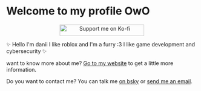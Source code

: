 # Welcome to my profile OwO

<div align="center">
  <p>
    <a href="https://ko-fi.com/daniithefoxofficial"><img src="https://ko-fi.com/img/githubbutton_sm.svg" alt="Support me on Ko-fi" width="223" height="30"></a>
  </p>
</div>

✨ Hello I'm danii I like roblox and I'm a furry :3 I like game development and cybersecurity ✨

want to know more about me? [Go to my website](http://www.pentabonyx.slpmx.com/) to get a little more information.

Do you want to contact me? You can talk me [on bsky](https://bsky.app/profile/daniikwiidz.bsky.social) or [send me an email](mailto:bonnie33125@gmail.com).
